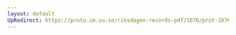 ```yaml
---
layout: default
UpRedirect: https://pruto.im.uu.se/riksdagen-records-pdf/1876/prot-1876--ak--021/prot-1876--ak--021_044.pdf
---
```

